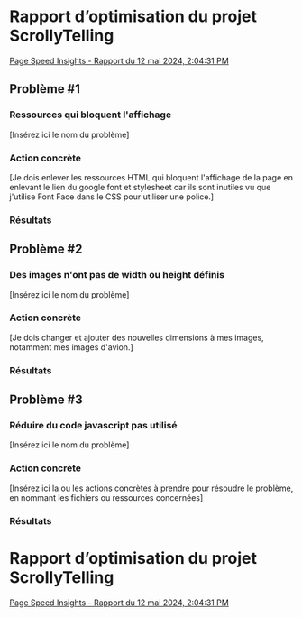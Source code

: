 # Rapport d’optimisation du projet ScrollyTelling

[Page Speed Insights - Rapport du 12 mai 2024, 2:04:31 PM](https://pagespeed.web.dev/analysis/https-daniel-sebastien-tim-momo-com/dkrbioj1ze?form_factor=desktop)
## Problème #1

### Ressources qui bloquent l'affichage
[Insérez ici le nom du problème]

### Action concrète 
[Je dois enlever les ressources HTML qui bloquent l'affichage de la page en enlevant le lien du google font et stylesheet car ils sont inutiles vu que j'utilise Font Face dans le CSS pour utiliser une police.]

### Résultats


## Problème #2

### Des images n'ont pas de width ou height définis
[Insérez ici le nom du problème]

### Action concrète 
[Je dois changer et ajouter des nouvelles dimensions à mes images, notamment mes images d'avion.]

### Résultats

## Problème #3

### Réduire du code javascript pas utilisé
[Insérez ici le nom du problème]

### Action concrète 
[Insérez ici la ou les actions concrètes à prendre pour résoudre le problème, en nommant les fichiers ou ressources concernées]

### Résultats

# Rapport d’optimisation du projet ScrollyTelling

[Page Speed Insights - Rapport du 12 mai 2024, 2:04:31 PM](https://pagespeed.web.dev/analysis/https-daniel-sebastien-tim-momo-com/dkrbioj1ze?form_factor=desktop)



